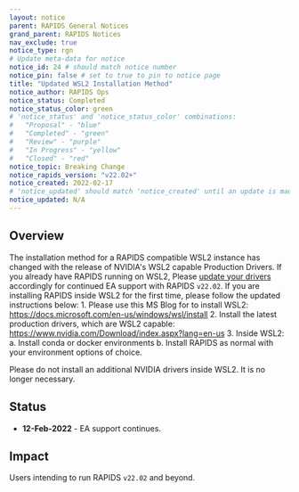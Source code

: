 ```yaml
---
layout: notice
parent: RAPIDS General Notices
grand_parent: RAPIDS Notices
nav_exclude: true
notice_type: rgn
# Update meta-data for notice
notice_id: 24 # should match notice number
notice_pin: false # set to true to pin to notice page
title: "Updated WSL2 Installation Method"
notice_author: RAPIDS Ops
notice_status: Completed
notice_status_color: green
# 'notice_status' and 'notice_status_color' combinations:
#   "Proposal" - "blue"
#   "Completed" - "green"
#   "Review" - "purple"
#   "In Progress" - "yellow"
#   "Closed" - "red"
notice_topic: Breaking Change
notice_rapids_version: "v22.02+"
notice_created: 2022-02-17
# 'notice_updated' should match 'notice_created' until an update is made
notice_updated: N/A
---
```


## Overview

The installation method for a RAPIDS compatible WSL2 instance has changed with the release of NVIDIA's WSL2 
capable Production Drivers.  If you already have RAPIDS running on WSL2, Please 
[update your drivers](https://www.nvidia.com/Download/index.aspx?lang=en-us) 
accordingly for continued EA support with RAPIDS `v22.02`.  If you are installing RAPIDS inside WSL2 for the 
first time, please follow the updated instructions below:
	1. Please use this MS Blog for to install WSL2: https://docs.microsoft.com/en-us/windows/wsl/install
	2. Install the latest production drivers, which are WSL2 capable: https://www.nvidia.com/Download/index.aspx?lang=en-us
	3. Inside WSL2:
		a. Install conda or docker environments
        b. Install RAPIDS as normal with your environment options of choice.

Please do not install an additional NVIDIA drivers inside WSL2.  It is no longer necessary.

## Status

- **12-Feb-2022** - EA support continues.

## Impact

Users intending to run RAPIDS `v22.02` and beyond.  
